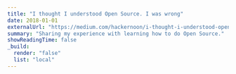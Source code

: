 ```yaml
---
title: "I thought I understood Open Source. I was wrong"
date: 2018-01-01
externalUrl: "https://medium.com/hackernoon/i-thought-i-understood-open-source-i-was-wrong-cf54999c097b"
summary: "Sharing my experience with learning how to do Open Source."
showReadingTime: false
_build:
  render: "false"
  list: "local"
---
```

